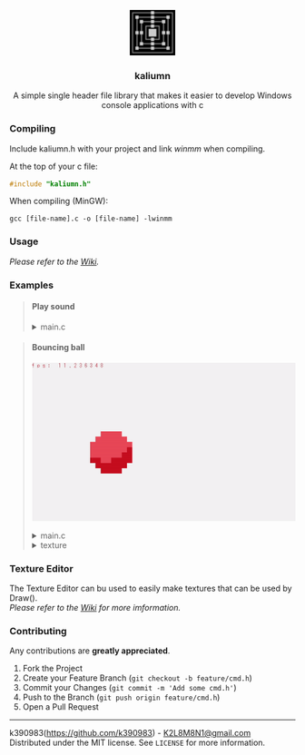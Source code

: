 <p align="center">
  <img src="assets/kaliumn.png" alt="Logo" width="80" height="80">
  <h3 align="center">kaliumn</h1>
  <p align="center">A simple single header file library that makes it easier to develop Windows console applications with c</p>
</p>

### Compiling

Include kaliumn.h with your project and link *winmm* when compiling.

At the top of your c file:

```c
#include "kaliumn.h"
```

When compiling (MinGW):

```
gcc [file-name].c -o [file-name] -lwinmm
```

### Usage 

*Please refer to the [Wiki](https://github.com/k390983/cmd.h/wiki).* 

### Examples

> #### Play sound
>
> <details><summary>main.c</summary>
>
> ```c
> #include <stdlib.h>
> #include <stdio.h>
> #include "cmd.h"
> int main(void)
> {
>     PlayAudio("sound.mp3", 0);
>     Sleep(1000);
>     PauseAudio("sound.mp3");
>     Sleep(1000);
>     ResumeAudio("sound.mp3");
>     Sleep(1000);
>     StopAudio("sound.mp3");
> }
> 
> ```
> </details>

> #### Bouncing ball
>
> ![ball-gif](assets/bouncingBall.gif)
>
> <details><summary>main.c</summary>
>
> ```c
> #include <stdlib.h>
> #include <stdio.h>
> #include "../kaliumn.h"
> int main(void)
> {
> 	int x, y;
> 	int WIDTH = 50;
> 	int HEIGHT = 30;
> 	int xDirection = 0;
> 	int yDirection = 0;
> 	char fpsChar[100];
> 	int *player = LoadTexture("texture");
> 	//Initialize Canvas
> 	Startup((WIDTH) * 2, HEIGHT, "test");
> 	InitCanvas(WIDTH, HEIGHT, 71);
> 	x = 0;
> 	y = 0;
> 	while(1)
> 	{
> 		//Collision + Movement
> 		if(x == 0)
> 		{
> 			xDirection = 0;
> 		}
> 		if(x + player[0] == WIDTH)
> 		{
> 			xDirection = 1;
> 		}
> 		if(y == 0)
> 		{
> 			yDirection = 0;
> 		}
> 		if(y + player[1] == HEIGHT)
> 		{
> 			yDirection = 1;
> 		}
> 		if(xDirection == 0)
> 		{
> 			x++;
> 		}
> 		else
> 		{
> 			x--;
> 		}
> 
> 		if(yDirection == 0)
> 		{
> 			y++;
> 		}
> 		else
> 		{
> 			y--;
> 		}
> 		//Clean canvas
> 		CleanCanvas(71);
> 		//Draw ball and fps
> 		DrawTexture(player, x, y);
> 		sprintf(fpsChar, "fps: %f", GetFPS());
> 		DrawChar(fpsChar, 40, 0, 0);
> 		//Display canvas to screen
> 		Display(););
> 	}
> }
> ```
> </details>
>  
> <details><summary>texture</summary>
>
> ```c
> 8, 8
> 99 99 41 41 41 41 99 99 
> 99 41 41 41 41 41 41 99 
> 41 41 41 41 41 41 41 41 
> 41 41 41 41 41 41 41 40 
> 41 41 41 41 41 41 40 40 
> 40 40 41 41 40 40 40 40 
> 99 40 40 40 40 40 40 99 
> 99 99 40 40 40 40 99 99 
> ```
> </details>

### Texture Editor
The Texture Editor can bu used to easily make textures that can be used by Draw().    
*Please refer to the [Wiki](https://github.com/k390983/cmd.h/wiki) for more imformation.* 

### Contributing
Any contributions are **greatly appreciated**.

1. Fork the Project
2. Create your Feature Branch (`git checkout -b feature/cmd.h`)
3. Commit your Changes (`git commit -m 'Add some cmd.h'`)
4. Push to the Branch (`git push origin feature/cmd.h`)
5. Open a Pull Request

----

k390983(https://github.com/k390983) - K2L8M8N1@gmail.com    
Distributed under the MIT license. See `LICENSE` for more information. 
